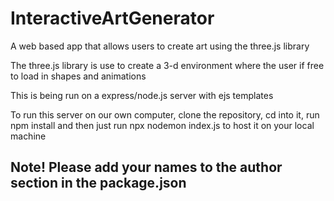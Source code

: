 # InteractiveArtGenerator
A web based app that allows users to create art using the three.js library

The three.js library is use to create a 3-d environment where the user if free to load in shapes and animations

This is being run on a express/node.js server with ejs templates 

To run this server on our own computer, clone the repository, cd into it, run npm install and then just run npx nodemon index.js to host it on your local machine

<h2>Note! Please add your names to the author section in the package.json</h2>

